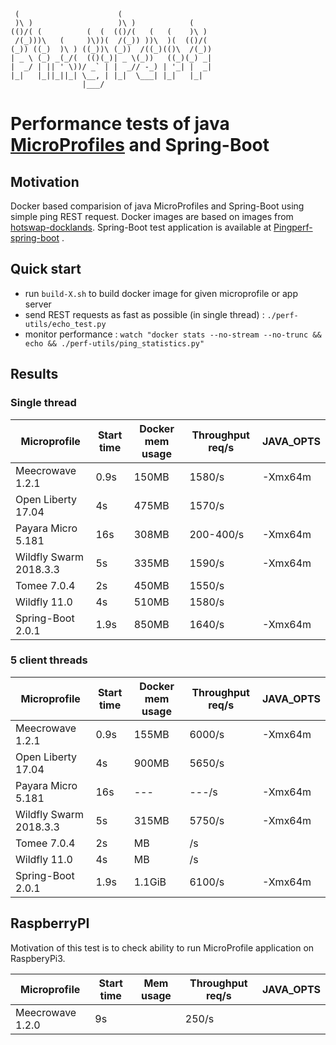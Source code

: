      (                      (
     )\ )                   )\ )            (
    (()/( (          (  (  (()/(   (   (    )\ )
     /(_)))\   (     )\))(  /(_)) ))\  )(  (()/(
    (_)) ((_)  )\ ) ((_))\ (_))  /((_)(()\  /(_))
    | _ \ (_) _(_/(  (()(_)| _ \(_))   ((_)(_) _|
    |  _/ | || ' \))/ _` | |  _// -_) | '_| |  _|
    |_|   |_||_||_| \__, | |_|  \___| |_|   |_|
                    |___/

# Performance tests of java [MicroProfiles](https://microprofile.io/) and Spring-Boot

## Motivation

Docker based comparision of java MicroProfiles and Spring-Boot using simple ping REST request. Docker images are based
on images from [hotswap-docklands](https://github.com/HotswapProjects/hotswap-docklands). Spring-Boot test application 
is available at [Pingperf-spring-boot](https://github.com/skybber/pingperf-spring-boot) .


## Quick start

* run `build-X.sh` to build docker image for given microprofile or app server
* send REST requests as fast as possible (in single thread) : `./perf-utils/echo_test.py`
* monitor performance : `watch "docker stats --no-stream --no-trunc && echo && ./perf-utils/ping_statistics.py"`

## Results

### Single thread

|Microprofile|Start time|Docker mem usage|Throughput req/s|JAVA_OPTS|
|------------|----------|----------------|----------------|---------|
|Meecrowave 1.2.1|0.9s|150MB|1580/s|-Xmx64m|
|Open Liberty 17.04|4s|475MB|1570/s||
|Payara Micro 5.181|16s|308MB|200-400/s|-Xmx64m|
|Wildfly Swarm 2018.3.3|5s|335MB|1590/s|-Xmx64m|
|Tomee 7.0.4|2s|450MB|1550/s||
|Wildfly 11.0|4s|510MB|1580/s||
|Spring-Boot 2.0.1|1.9s|850MB|1640/s|-Xmx64m|

### 5 client threads

|Microprofile|Start time|Docker mem usage|Throughput req/s|JAVA_OPTS|
|------------|----------|----------------|----------------|---------|
|Meecrowave 1.2.1|0.9s|155MB|6000/s|-Xmx64m|
|Open Liberty 17.04|4s|900MB|5650/s||
|Payara Micro 5.181|16s|---|---/s|-Xmx64m|
|Wildfly Swarm 2018.3.3|5s|315MB|5750/s|-Xmx64m|
|Tomee 7.0.4|2s|MB|/s||
|Wildfly 11.0|4s|MB|/s||
|Spring-Boot 2.0.1|1.9s|1.1GiB|6100/s|-Xmx64m|

## RaspberryPI

Motivation of this test is to check ability to run MicroProfile application on RaspberyPi3.

|Microprofile|Start time|Mem usage|Throughput req/s|JAVA_OPTS|
|------------|----------|----------------|----------------|---------|
|Meecrowave 1.2.0|9s||250/s||

